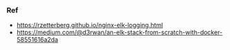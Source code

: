 ### Ref
* https://rzetterberg.github.io/nginx-elk-logging.html
* https://medium.com/@d3rwan/an-elk-stack-from-scratch-with-docker-58551616a2da